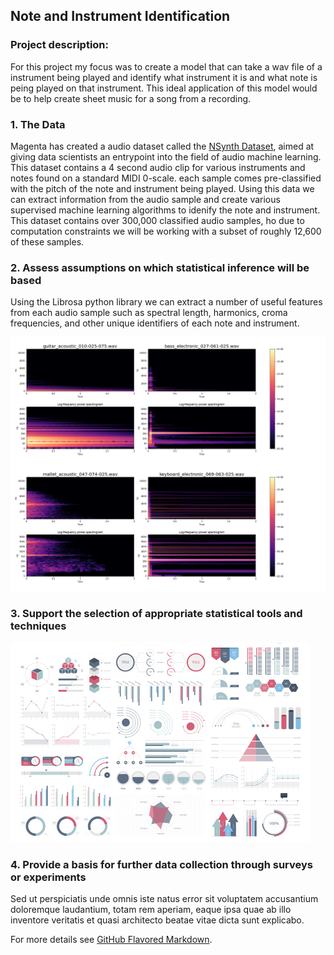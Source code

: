 ## Note and Instrument Identification

### Project description:

For this project my focus was to create a model that can take a wav file of a instrument being played and identify what instrument it is and what note is peing played on that instrument. This ideal application of this model would be to help create sheet music for a song from a recording. 

### 1. The Data

Magenta has created a audio dataset called the [NSynth Dataset](https://magenta.tensorflow.org/datasets/nsynth#note-qualities), aimed at giving data scientists an entrypoint into the field of audio machine learning. This dataset contains a 4 second audio clip for various instruments and notes found on a standard MIDI 0-scale. each sample comes pre-classified with the pitch of the note and instrument being played. Using this data we can extract information from the audio sample and create various supervised machine learning algorithms to idenify the note and instrument. This dataset contains over 300,000 classified audio samples, ho due to computation constraints we will be working with a subset of roughly 12,600 of these samples. 

### 2. Assess assumptions on which statistical inference will be based

Using the Librosa python library we can extract a number of useful features from each audio sample such as spectral length, harmonics, croma frequencies, and other unique identifiers of each note and instrument. 

<img src="images/guitar_bass_spec.png?raw=true"/>

<img src="images/mallet_keyboard_spec.png?raw=true"/>





### 3. Support the selection of appropriate statistical tools and techniques

<img src="images/dummy_thumbnail.jpg?raw=true"/>

### 4. Provide a basis for further data collection through surveys or experiments

Sed ut perspiciatis unde omnis iste natus error sit voluptatem accusantium doloremque laudantium, totam rem aperiam, eaque ipsa quae ab illo inventore veritatis et quasi architecto beatae vitae dicta sunt explicabo. 

For more details see [GitHub Flavored Markdown](https://guides.github.com/features/mastering-markdown/).
